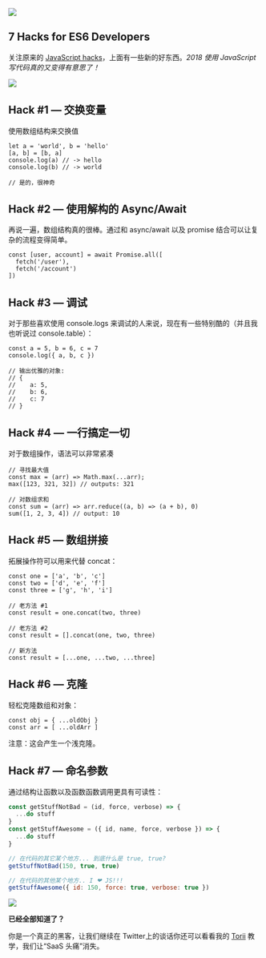 ![](https://cdn-images-1.medium.com/max/9900/1*xmqGcZXL4t7mJoG1SBvErA.jpeg)

## 7 Hacks for ES6 Developers

关注原来的 [JavaScript hacks](https://hackernoon.com/javascript-hacks-for-hipsters-624d50c76e8e)，上面有一些新的好东西。*2018 使用 JavaScript 写代码真的又变得有意思了！*

![](https://cdn-images-1.medium.com/max/2000/1*4877k4Hq9dPdtmvg9hnGFA.jpeg)

## Hack #1 — 交换变量

使用数组结构来交换值

    let a = 'world', b = 'hello'
    [a, b] = [b, a]
    console.log(a) // -> hello
    console.log(b) // -> world
    
    // 是的，很神奇

## Hack #2 — 使用解构的 Async/Await

再说一遍，数组结构真的很棒。通过和 async/await 以及 promise 结合可以让复杂的流程变得简单。

    const [user, account] = await Promise.all([
      fetch('/user'),
      fetch('/account')
    ])

## Hack #3 — 调试

对于那些喜欢使用 console.logs 来调试的人来说，现在有一些特别酷的（并且我也听说过 console.table）：

    const a = 5, b = 6, c = 7
    console.log({ a, b, c })
    
    // 输出优雅的对象:
    // {
    //    a: 5,
    //    b: 6,
    //    c: 7
    // }

## Hack #4 — 一行搞定一切

对于数组操作，语法可以非常紧凑

    // 寻找最大值
    const max = (arr) => Math.max(...arr);
    max([123, 321, 32]) // outputs: 321
    
    // 对数组求和
    const sum = (arr) => arr.reduce((a, b) => (a + b), 0)
    sum([1, 2, 3, 4]) // output: 10

## Hack #5 — 数组拼接

拓展操作符可以用来代替 concat：

    const one = ['a', 'b', 'c']
    const two = ['d', 'e', 'f']
    const three = ['g', 'h', 'i']
    
    // 老方法 #1
    const result = one.concat(two, three)
    
    // 老方法 #2
    const result = [].concat(one, two, three)
    
    // 新方法
    const result = [...one, ...two, ...three]

## Hack #6 — 克隆

轻松克隆数组和对象：

    const obj = { ...oldObj }
    const arr = [ ...oldArr ]

注意：这会产生一个浅克隆。

## Hack #7 — 命名参数

通过结构让函数以及函数函数调用更具有可读性：

```javascript
const getStuffNotBad = (id, force, verbose) => {
  ...do stuff
}
const getStuffAwesome = ({ id, name, force, verbose }) => {
  ...do stuff
}

// 在代码的其它某个地方... 到底什么是 true, true?
getStuffNotBad(150, true, true)

// 在代码的其他某个地方.. I ❤ JS!!!
getStuffAwesome({ id: 150, force: true, verbose: true })
```

![](https://cdn-images-1.medium.com/max/2048/1*ZrJKJqBsksWd-8uKM9OvgA.png)

**已经全部知道了？**

你是一个真正的黑客，让我们继续在 Twitter上的谈话你还可以看看我的 [Torii](https://toriihq.com) 教学，我们让“SaaS 头痛”消失。
